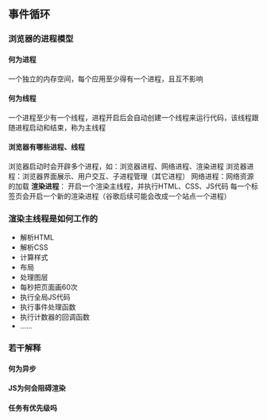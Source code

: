 ## 事件循环

### 浏览器的进程模型

#### 何为进程
一个独立的内存空间，每个应用至少得有一个进程，且互不影响

#### 何为线程
一个进程至少有一个线程，进程开启后会自动创建一个线程来运行代码，该线程跟随进程启动和结束，称为主线程

#### 浏览器有哪些进程、线程
浏览器启动时会开辟多个进程，如：浏览器进程、网络进程、渲染进程
浏览器进程：浏览器界面展示、用户交互、子进程管理（其它进程）
网络进程：网络资源的加载
**渲染进程**：
开启一个渲染主线程，并执行HTML、CSS、JS代码
每一个标签页会开启一个新的渲染进程（谷歌后续可能会改成一个站点一个进程）

### 渲染主线程是如何工作的
- 解析HTML
- 解析CSS
- 计算样式
- 布局
- 处理图层
- 每秒把页面画60次
- 执行全局JS代码
- 执行事件处理函数
- 执行计数器的回调函数
- ……

### 若干解释
#### 何为异步
#### JS为何会阻碍渲染
#### 任务有优先级吗

